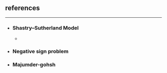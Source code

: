 ## references
---
- ### Shastry–Sutherland Model
  - 
- ### Negative sign problem

- ### Majumder-gohsh